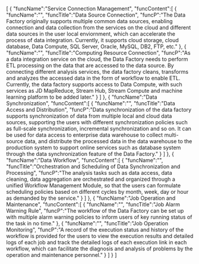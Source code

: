 [
	{
		"funcName":"Service Connection Management",
		"funcContent":[
			{
				"funcName":"",
				"funcTitle":"Data Source Connection",
				"funcP":"The Data Factory originally supports multiple common data sources, enabling connection and data collection from the services on the cloud and different data sources in the user local enviornment, which can accelerate the process of data integration. Currently, it supports cloud storage, cloud database, Data Compute, SQL Server, Oracle, MySQL, DB2, FTP, etc."
			},
			{
				"funcName":"",
				"funcTitle":"Computing Resource Connection",
				"funcP":"As a data integration service on the cloud, the Data Factory needs to perform ETL processing on the data that are accessed to the data source. By connecting different analysis services, the data factory cleans, transforms and analyzes the accessed data in the form of workflow to enable ETL. Currently, the data factory supports access to Data Compute, with such services as JD MapReduce, Stream Hub, Stream Compute and machine learning platform to be added later."
			}
		]
	},
	{
		"funcName":"Data Synchronization",
		"funcContent":[
			{
				"funcName":"",
				"funcTitle":"Data Access and Distribution",
				"funcP":"Data synchronization of the data factory supports synchronization of data from multiple local and cloud data sources, supporting the users with different synchronization policies such as full-scale synchronization, incremental synchronization and so on. It can be used for data access to enterprise data warehouse to collect multi-source data, and distribute the processed data in the data warehouse to the production system to support online services such as database system through the data synchronization feature of the Data Factory."
			}
		]
	},
	{
		"funcName":"Data Workflow",
		"funcContent":[
			{
				"funcName":"",
				"funcTitle":"Orchestration and Scheduling of Data Synchronization and Processing",
				"funcP":"The analysis tasks such as data access, data cleaning, data aggregation are orchestrated and organized through a unified Workflow Management Module, so that the users can formulate scheduling policies based on different cycles by month, week, day or hour as demanded by the service."
			}
		]
	},
	{
		"funcName":"Job Operation and Maintenance",
		"funcContent":[
			{
				"funcName":"",
				"funcTitle":"Job Alarm Warning Rule",
				"funcP":"The workflow of the Data Factory can be set up with multiple alarm warning policies to inform users of key running status of the task in no time."
			},
			{
				"funcName":"",
				"funcTitle":"Job Operation Monitoring",
				"funcP":"A record of the execution status and history of the workflow is provided for the users to view  the execution results and detailed logs of each job and track the detailed logs of each execution link in each workflow, which can facilitate the diagnosis and analysis of problems by the operation and maintenance personnel."
			}
		]
	}
]